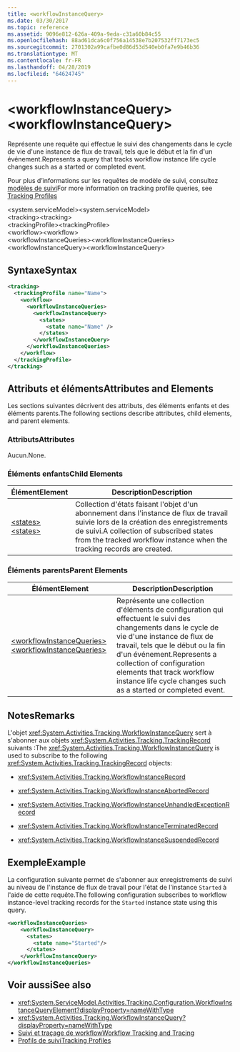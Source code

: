 ```yaml
---
title: <workflowInstanceQuery>
ms.date: 03/30/2017
ms.topic: reference
ms.assetid: 9096e812-626a-409a-9eda-c31a60b84c55
ms.openlocfilehash: 88ad61dca6c0f756a14538e7b207532ff7173ec5
ms.sourcegitcommit: 2701302a99cafbe0d86d53d540eb0fa7e9b46b36
ms.translationtype: MT
ms.contentlocale: fr-FR
ms.lasthandoff: 04/28/2019
ms.locfileid: "64624745"
---
```

# <a name="workflowinstancequery"></a><span data-ttu-id="da07c-101">\<workflowInstanceQuery></span><span class="sxs-lookup"><span data-stu-id="da07c-101">\<workflowInstanceQuery></span></span>
<span data-ttu-id="da07c-102">Représente une requête qui effectue le suivi des changements dans le cycle de vie d'une instance de flux de travail, tels que le début et la fin d'un événement.</span><span class="sxs-lookup"><span data-stu-id="da07c-102">Represents a query that tracks workflow instance life cycle changes such as a started or completed event.</span></span>  
  
 <span data-ttu-id="da07c-103">Pour plus d’informations sur les requêtes de modèle de suivi, consultez [modèles de suivi](../../../../../docs/framework/windows-workflow-foundation/tracking-profiles.md)</span><span class="sxs-lookup"><span data-stu-id="da07c-103">For more information on tracking profile queries, see [Tracking Profiles](../../../../../docs/framework/windows-workflow-foundation/tracking-profiles.md)</span></span>  
  
<span data-ttu-id="da07c-104">\<system.serviceModel></span><span class="sxs-lookup"><span data-stu-id="da07c-104">\<system.serviceModel></span></span>  
<span data-ttu-id="da07c-105">\<tracking></span><span class="sxs-lookup"><span data-stu-id="da07c-105">\<tracking></span></span>  
<span data-ttu-id="da07c-106">\<trackingProfile></span><span class="sxs-lookup"><span data-stu-id="da07c-106">\<trackingProfile></span></span>  
<span data-ttu-id="da07c-107">\<workflow></span><span class="sxs-lookup"><span data-stu-id="da07c-107">\<workflow></span></span>  
<span data-ttu-id="da07c-108">\<workflowInstanceQueries></span><span class="sxs-lookup"><span data-stu-id="da07c-108">\<workflowInstanceQueries></span></span>  
<span data-ttu-id="da07c-109">\<workflowInstanceQuery></span><span class="sxs-lookup"><span data-stu-id="da07c-109">\<workflowInstanceQuery></span></span>  
  
## <a name="syntax"></a><span data-ttu-id="da07c-110">Syntaxe</span><span class="sxs-lookup"><span data-stu-id="da07c-110">Syntax</span></span>  
  
```xml  
<tracking>
  <trackingProfile name="Name">
    <workflow>
      <workflowInstanceQueries>
        <workflowInstanceQuery>
          <states>
            <state name="Name" />
          </states>
        </workflowInstanceQuery>
      </workflowInstanceQueries>
    </workflow>
  </trackingProfile>
</tracking>  
```  
  
## <a name="attributes-and-elements"></a><span data-ttu-id="da07c-111">Attributs et éléments</span><span class="sxs-lookup"><span data-stu-id="da07c-111">Attributes and Elements</span></span>  
 <span data-ttu-id="da07c-112">Les sections suivantes décrivent des attributs, des éléments enfants et des éléments parents.</span><span class="sxs-lookup"><span data-stu-id="da07c-112">The following sections describe attributes, child elements, and parent elements.</span></span>  
  
### <a name="attributes"></a><span data-ttu-id="da07c-113">Attributs</span><span class="sxs-lookup"><span data-stu-id="da07c-113">Attributes</span></span>  
 <span data-ttu-id="da07c-114">Aucun.</span><span class="sxs-lookup"><span data-stu-id="da07c-114">None.</span></span>  
  
### <a name="child-elements"></a><span data-ttu-id="da07c-115">Éléments enfants</span><span class="sxs-lookup"><span data-stu-id="da07c-115">Child Elements</span></span>  
  
|<span data-ttu-id="da07c-116">Élément</span><span class="sxs-lookup"><span data-stu-id="da07c-116">Element</span></span>|<span data-ttu-id="da07c-117">Description</span><span class="sxs-lookup"><span data-stu-id="da07c-117">Description</span></span>|  
|-------------|-----------------|  
|[<span data-ttu-id="da07c-118">\<states></span><span class="sxs-lookup"><span data-stu-id="da07c-118">\<states></span></span>](../../../../../docs/framework/configure-apps/file-schema/windows-workflow-foundation/states.md)|<span data-ttu-id="da07c-119">Collection d'états faisant l'objet d'un abonnement dans l'instance de flux de travail suivie lors de la création des enregistrements de suivi.</span><span class="sxs-lookup"><span data-stu-id="da07c-119">A collection of subscribed states from the tracked workflow instance when the tracking records are created.</span></span>|  
  
### <a name="parent-elements"></a><span data-ttu-id="da07c-120">Éléments parents</span><span class="sxs-lookup"><span data-stu-id="da07c-120">Parent Elements</span></span>  
  
|<span data-ttu-id="da07c-121">Élément</span><span class="sxs-lookup"><span data-stu-id="da07c-121">Element</span></span>|<span data-ttu-id="da07c-122">Description</span><span class="sxs-lookup"><span data-stu-id="da07c-122">Description</span></span>|  
|-------------|-----------------|  
|[<span data-ttu-id="da07c-123">\<workflowInstanceQueries></span><span class="sxs-lookup"><span data-stu-id="da07c-123">\<workflowInstanceQueries></span></span>](../../../../../docs/framework/configure-apps/file-schema/windows-workflow-foundation/workflowinstancequeries.md)|<span data-ttu-id="da07c-124">Représente une collection d'éléments de configuration qui effectuent le suivi des changements dans le cycle de vie d'une instance de flux de travail, tels que le début ou la fin d'un événement.</span><span class="sxs-lookup"><span data-stu-id="da07c-124">Represents a collection of configuration elements that track workflow instance life cycle changes such as a started or completed event.</span></span>|  
  
## <a name="remarks"></a><span data-ttu-id="da07c-125">Notes</span><span class="sxs-lookup"><span data-stu-id="da07c-125">Remarks</span></span>  
 <span data-ttu-id="da07c-126">L'objet <xref:System.Activities.Tracking.WorkflowInstanceQuery> sert à s'abonner aux objets <xref:System.Activities.Tracking.TrackingRecord> suivants :</span><span class="sxs-lookup"><span data-stu-id="da07c-126">The <xref:System.Activities.Tracking.WorkflowInstanceQuery> is used to subscribe to the following <xref:System.Activities.Tracking.TrackingRecord> objects:</span></span>  
  
- <xref:System.Activities.Tracking.WorkflowInstanceRecord>  
  
- <xref:System.Activities.Tracking.WorkflowInstanceAbortedRecord>  
  
- <xref:System.Activities.Tracking.WorkflowInstanceUnhandledExceptionRecord>  
  
- <xref:System.Activities.Tracking.WorkflowInstanceTerminatedRecord>  
  
- <xref:System.Activities.Tracking.WorkflowInstanceSuspendedRecord>  
  
## <a name="example"></a><span data-ttu-id="da07c-127">Exemple</span><span class="sxs-lookup"><span data-stu-id="da07c-127">Example</span></span>  
 <span data-ttu-id="da07c-128">La configuration suivante permet de s'abonner aux enregistrements de suivi au niveau de l'instance de flux de travail pour l'état de l'instance `Started` à l'aide de cette requête.</span><span class="sxs-lookup"><span data-stu-id="da07c-128">The following configuration subscribes to workflow instance-level tracking records for the `Started` instance state using this query.</span></span>  
  
```xml  
<workflowInstanceQueries>  
    <workflowInstanceQuery>  
      <states>  
        <state name="Started"/>  
      </states>  
    </workflowInstanceQuery>  
</workflowInstanceQueries>  
```  
  
## <a name="see-also"></a><span data-ttu-id="da07c-129">Voir aussi</span><span class="sxs-lookup"><span data-stu-id="da07c-129">See also</span></span>

- <xref:System.ServiceModel.Activities.Tracking.Configuration.WorkflowInstanceQueryElement?displayProperty=nameWithType>
- <xref:System.Activities.Tracking.WorkflowInstanceQuery?displayProperty=nameWithType>
- [<span data-ttu-id="da07c-130">Suivi et traçage de workflow</span><span class="sxs-lookup"><span data-stu-id="da07c-130">Workflow Tracking and Tracing</span></span>](../../../../../docs/framework/windows-workflow-foundation/workflow-tracking-and-tracing.md)
- [<span data-ttu-id="da07c-131">Profils de suivi</span><span class="sxs-lookup"><span data-stu-id="da07c-131">Tracking Profiles</span></span>](../../../../../docs/framework/windows-workflow-foundation/tracking-profiles.md)
